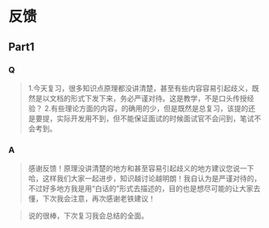 # 反馈

## Part1

### Q

> 1.今天复习，很多知识点原理都没讲清楚，甚至有些内容容易引起歧义，既然是以文档的形式下发下来，务必严谨对待。这是教学，不是口头传授经验？ 2.有些理论方面的内容，的确用的少，但是既然是总复习，该提的还是要提，实际开发用不到，但不能保证面试的时候面试官不会问到，笔试不会考到。

### A

> 感谢反馈！原理没讲清楚的地方和甚至容易引起歧义的地方建议您说一下哈，这样我们大家一起进步，知识越讨论越明朗！我自认为是严谨对待的，不过好多地方我是用“白话的”形式去描述的，目的也是想尽可能的让大家去懂，下次我会注意，再次感谢老铁建议！

> 说的很棒，下次复习我会总结的全面。